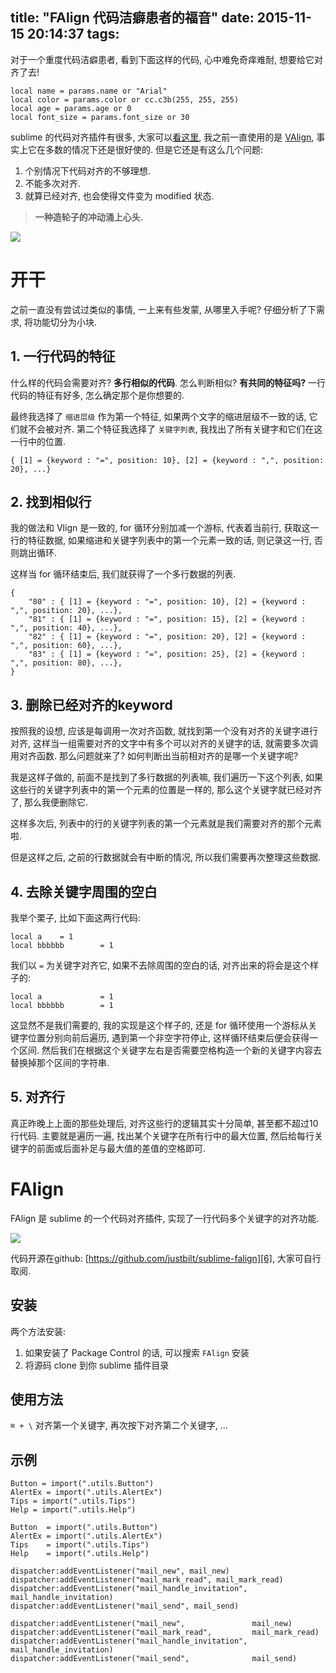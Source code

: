 title: "FAlign 代码洁癖患者的福音"
date: 2015-11-15 20:14:37
tags:
---

对于一个重度代码洁癖患者, 看到下面这样的代码, 心中难免奇痒难耐, 想要给它对齐了去!

```
local name = params.name or "Arial"
local color = params.color or cc.c3b(255, 255, 255)
local age = params.age or 0
local font_size = params.font_size or 30
```

sublime 的代码对齐插件有很多, 大家可以[看这里][1], 我之前一直使用的是 [VAlign][2], 事实上它在多数的情况下还是很好使的. 但是它还是有这么几个问题:

1. 个别情况下代码对齐的不够理想.
2. 不能多次对齐.
3. 就算已经对齐, 也会使得文件变为 modified 状态.

> **一种造轮子的冲动涌上心头.**

![][4]

# 开干

之前一直没有尝试过类似的事情, 一上来有些发蒙, 从哪里入手呢? 仔细分析了下需求, 将功能切分为小块.

## 1. 一行代码的特征

什么样的代码会需要对齐? **多行相似的代码**. 怎么判断相似? **有共同的特征吗?** 一行代码的特征有好多, 怎么确定那个是你想要的.

最终我选择了 `缩进层级` 作为第一个特征, 如果两个文字的缩进层级不一致的话, 它们就不会被对齐. 第二个特征我选择了 `关键字列表`, 我找出了所有关键字和它们在这一行中的位置.

```
{ [1] = {keyword : "=", position: 10}, [2] = {keyword : ",", position: 20}, ...}
```

## 2. 找到相似行

我的做法和 Vlign 是一致的, for 循环分别加减一个游标, 代表着当前行, 获取这一行的特征数据, 如果缩进和关键字列表中的第一个元素一致的话, 则记录这一行, 否则跳出循环.

这样当 for 循环结束后, 我们就获得了一个多行数据的列表.

```
{
    "80" : { [1] = {keyword : "=", position: 10}, [2] = {keyword : ",", position: 20}, ...},
    "81" : { [1] = {keyword : "=", position: 15}, [2] = {keyword : ",", position: 40}, ...},
    "82" : { [1] = {keyword : "=", position: 20}, [2] = {keyword : ",", position: 60}, ...},
    "83" : { [1] = {keyword : "=", position: 25}, [2] = {keyword : ",", position: 80}, ...},
}
```

## 3. 删除已经对齐的keyword

按照我的设想, 应该是每调用一次对齐函数, 就找到第一个没有对齐的关键字进行对齐, 这样当一组需要对齐的文字中有多个可以对齐的关键字的话, 就需要多次调用对齐函数. 那么问题就来了? 如何判断出当前相对齐的是哪一个关键字呢?

我是这样子做的, 前面不是找到了多行数据的列表嘛, 我们遍历一下这个列表, 如果这些行的关键字列表中的第一个元素的位置是一样的, 那么这个关键字就已经对齐了, 那么我便删除它.

这样多次后, 列表中的行的关键字列表的第一个元素就是我们需要对齐的那个元素啦.

但是这样之后, 之前的行数据就会有中断的情况, 所以我们需要再次整理这些数据.

## 4. 去除关键字周围的空白

我举个栗子, 比如下面这两行代码:

```
local a    = 1
local bbbbbb        = 1
```

我们以 `=` 为关键字对齐它, 如果不去除周围的空白的话, 对齐出来的将会是这个样子的:

```
local a             = 1
local bbbbbb        = 1
```

这显然不是我们需要的, 我的实现是这个样子的, 还是 for 循环使用一个游标从关键字位置分别向前后遍历, 遇到第一个非空字符停止, 这样循环结束后便会获得一个区间. 然后我们在根据这个关键字左右是否需要空格构造一个新的关键字内容去替换掉那个区间的字符串.


## 5. 对齐行

真正昨晚上上面的那些处理后, 对齐这些行的逻辑其实十分简单, 甚至都不超过10行代码. 主要就是遍历一遍, 找出某个关键字在所有行中的最大位置, 然后给每行关键字的前面或后面补足与最大值的差值的空格即可.


# FAlign

FAlign 是 sublime 的一个代码对齐插件, 实现了一行代码多个关键字的对齐功能.

![][5]

代码开源在github: [https://github.com/justbilt/sublime-falign][6], 大家可自行取阅.

## 安装

两个方法安装:

1. 如果安装了 Package Control 的话, 可以搜索 `FAlign` 安装
2. 将源码 clone 到你 sublime 插件目录

## 使用方法

`⌘ + \` 对齐第一个关键字, 再次按下对齐第二个关键字, ...

## 示例

```
Button = import(".utils.Button")
AlertEx = import(".utils.AlertEx")
Tips = import(".utils.Tips")
Help = import(".utils.Help")
```

```
Button  = import(".utils.Button")
AlertEx = import(".utils.AlertEx")
Tips    = import(".utils.Tips")
Help    = import(".utils.Help")
```


```
dispatcher:addEventListener("mail_new", mail_new)
dispatcher:addEventListener("mail_mark_read", mail_mark_read)
dispatcher:addEventListener("mail_handle_invitation", mail_handle_invitation)
dispatcher:addEventListener("mail_send", mail_send)
```

```
dispatcher:addEventListener("mail_new",               mail_new)
dispatcher:addEventListener("mail_mark_read",         mail_mark_read)
dispatcher:addEventListener("mail_handle_invitation", mail_handle_invitation)
dispatcher:addEventListener("mail_send",              mail_send)
```


[1]: https://packagecontrol.io/search/align?sort=popularity
[2]: https://packagecontrol.io/packages/VAlign
[4]: /img/22015-04-19-001.jpg
[5]: http://ww4.sinaimg.cn/large/7f870d23gw1exv5kflm7ug20ov0213yx.gif
[6]: https://github.com/justbilt/sublime-falign
[7]: http://ww2.sinaimg.cn/large/7f870d23gw1ey2iie1bggg20ov02174o.gif
[8]: http://ww3.sinaimg.cn/large/7f870d23gw1ey2ijyioy9g20ov021t93.gif